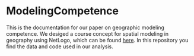 # ModelingCompetence
This is the documentation for our paper on geographic modeling competence. We desiged a course concept for spatial modeling in geography using NetLogo, which can be found [here](https://geomoer.github.io//moer-geo-modeling/). In this repository you find the data and code used in our analysis. 
